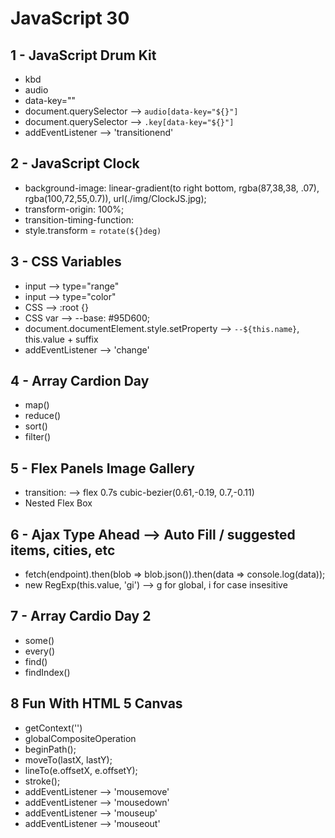 # JavaScript 30
## 1 - JavaScript Drum Kit
- kbd
- audio 
- data-key=""
- document.querySelector --> `audio[data-key="${}"]`
- document.querySelector --> `.key[data-key="${}"]`
- addEventListener --> 'transitionend'
## 2 - JavaScript Clock
- background-image: linear-gradient(to right bottom, rgba(87,38,38, .07), rgba(100,72,55,0.7)), url(./img/ClockJS.jpg);
- transform-origin: 100%;
- transition-timing-function:
- style.transform = `rotate(${}deg)`
## 3 - CSS Variables
- input --> type="range" 
- input --> type="color" 
- CSS --> :root {}
- CSS var --> --base: #95D600;
- document.documentElement.style.setProperty --> `--${this.name}`, this.value + suffix
- addEventListener --> 'change'
## 4 - Array Cardion Day
- map()
- reduce()
- sort()
- filter()
## 5 - Flex Panels Image Gallery
- transition: --> flex 0.7s cubic-bezier(0.61,-0.19, 0.7,-0.11)
- Nested Flex Box
## 6 - Ajax Type Ahead --> Auto Fill / suggested items, cities, etc
- fetch(endpoint).then(blob => blob.json()).then(data => console.log(data));
- new RegExp(this.value, 'gi') --> g for global, i for case insesitive
## 7 - Array Cardio Day 2
- some()
- every()
- find()
- findIndex()
## 8 Fun With HTML 5 Canvas
- getContext('') 
- globalCompositeOperation
- beginPath();
- moveTo(lastX, lastY);
- lineTo(e.offsetX, e.offsetY);
- stroke();
- addEventListener --> 'mousemove'
- addEventListener --> 'mousedown'
- addEventListener --> 'mouseup'
- addEventListener --> 'mouseout'
